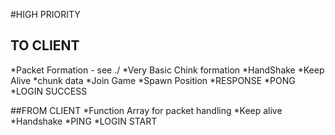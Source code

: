 #HIGH PRIORITY
## TO CLIENT

*Packet Formation - see ./
*Very Basic Chink formation
*HandShake
*Keep Alive
*chunk data
*Join Game
*Spawn Position
*RESPONSE
*PONG
*LOGIN SUCCESS


##FROM CLIENT
*Function Array for packet handling
*Keep alive
*Handshake
*PING
*LOGIN START